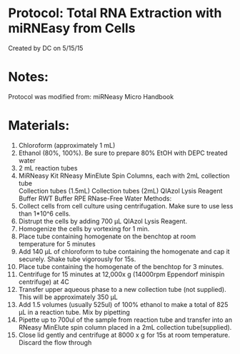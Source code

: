 Protocol: Total RNA Extraction with miRNEasy from Cells
=======================================================

Created by DC on 5/15/15

# Notes:
Protocol was modified from: miRNeasy Micro Handbook 

# Materials: 
1. Chloroform (approximately 1 mL)
2. Ethanol (80%, 100%). Be sure to prepare 80% EtOH with DEPC treated water
3. 2 mL reaction tubes 
4. MiRNeasy Kit
RNeasy MinElute Spin Columns, each with 2mL collection tube   
Collection tubes (1.5mL)
Collection tubes (2mL)
QIAzol Lysis Reagent
Buffer RWT
Buffer RPE
RNase-Free Water
Methods: 
1. Collect cells from cell culture using centrifugation. Make sure to use less than 1*10^6 cells. 
2. Distrupt the cells by adding 700 µL QIAzol Lysis Reagent. 
3. Homogenize the cells by vortexing for 1 min. 
4. Place tube containing homogenate on the benchtop at room temperature for 5 minutes 
5. Add 140 µL of chloroform to tube containing the homogenate and cap it securely. Shake tube vigorously for 15s. 
6. Place tube containing the homogenate of the benchtop for 3 minutes. 
7. Centrifuge for 15 minutes at 12,000x g (14000rpm Eppendorf minispin centrifuge) at 4C
8. Transfer upper aqueous phase to a new collection tube (not supplied). This will be approximately 350 µL
9. Add 1.5 volumes (usually 525ul) of 100% ethanol to make a total of 825 µL in a reaction tube. Mix by pipetting
10. Pipette up to 700ul of the sample from reaction tube and transfer into an RNeasy MinElute spin column placed in a 2mL collection tube(supplied). 
11. Close lid gently and centrifuge at 8000 x g for 15s at room temperature. Discard the flow through
